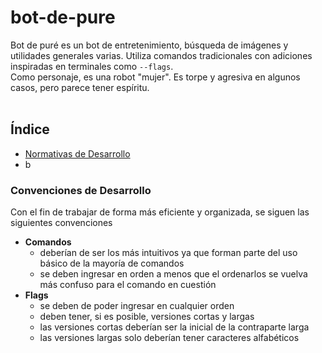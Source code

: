 # bot-de-pure
Bot de puré es un bot de entretenimiento, búsqueda de imágenes y utilidades generales varias. Utiliza comandos tradicionales con adiciones inspiradas en terminales como <code>--flags</code>.<br>
Como personaje, es una robot "mujer". Es torpe y agresiva en algunos casos, pero parece tener espíritu.
<br><br>

## Índice
* [Normativas de Desarrollo](#convenciones-de-desarrollo)
* b


### Convenciones de Desarrollo
Con el fin de trabajar de forma más eficiente y organizada, se siguen las siguientes convenciones
* **Comandos**
  - deberían de ser los más intuitivos ya que forman parte del uso básico de la mayoría de comandos
  - se deben ingresar en orden a menos que el ordenarlos se vuelva más confuso para el comando en cuestión
* **Flags**
  - se deben de poder ingresar en cualquier orden
  - deben tener, si es posible, versiones cortas y largas
  - las versiones cortas deberían ser la inicial de la contraparte larga
  - las versiones largas solo deberían tener caracteres alfabéticos
